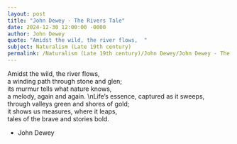 ```yaml
---
layout: post
title: "John Dewey - The Rivers Tale"
date: 2024-12-30 12:00:00 -0000
author: John Dewey
quote: "Amidst the wild, the river flows,  "
subject: Naturalism (Late 19th century)
permalink: /Naturalism (Late 19th century)/John Dewey/John Dewey - The Rivers Tale
---
```


Amidst the wild, the river flows,  
a winding path through stone and glen;  
its murmur tells what nature knows,  
a melody, again and again.
\nLife’s essence, captured as it sweeps,  
through valleys green and shores of gold;  
it shows us measures, where it leaps,  
tales of the brave and stories bold.

- John Dewey
